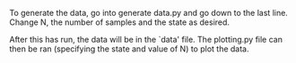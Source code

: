 To generate the data, go into generate data.py and go down to the last line. Change N, the number of samples and the state as desired.

After this has run, the data will be in the `data' file. The plotting.py file can then be ran (specifying the state and value of N) to plot the data.
